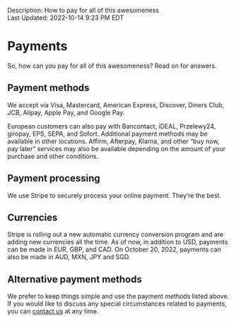 Description: How to pay for all of this awesomeness  
Last Updated: 2022-10-14 9:23 PM EDT

# Payments

So, how can you pay for all of this awesomeness? Read on for answers.

## Payment methods

We accept via Visa, Mastercard, American Express, Discover, Diners Club, JCB, Alipay, Apple Pay, and Google Pay.

<span style="font-size: 170%;" class="gray-7-fg">
<i class="fa-brands fa-cc-visa"></i>
<i class="fa-brands fa-cc-mastercard"></i>
<i class="fa-brands fa-cc-amex"></i>
<i class="fa-brands fa-cc-discover"></i>
<i class="fa-brands fa-cc-diners-club"></i>
<i class="fa-brands fa-cc-jcb"></i>
<i class="fa-brands fa-alipay"></i>
<i class="fa-brands fa-apple-pay"></i>
<i class="fa-brands fa-google-pay"></i>
</span>

<p><i class="fa-solid fa-euro-sign"></i> European customers can also pay with Bancontact, iDEAL, Przelewy24, giropay, EPS, SEPA, and Sofort. Additional payment methods may be available in other locations. Affirm, Afterpay, Klarna, and other “buy now, pay later” services may also be available depending on the amount of your purchase and other conditions.</p>

## Payment processing

We use Stripe to securely process your online payment. They’re the best.

## Currencies

Stripe is rolling out a new automatic currency conversion program and are adding new currencies all the time. As of now, in addition to USD, payments can be made in EUR, GBP, and CAD. On October 20, 2022, payments can also be made in AUD, MXN, JPY and SGD.

## Alternative payment methods

We prefer to keep things simple and use the payment methods listed above. If you would like to discuss any special circumstances related to payments, you can [contact us](/info/contact) at any time.